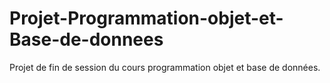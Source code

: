 # Projet-Programmation-objet-et-Base-de-donnees
Projet de fin de session du cours programmation objet et base de données.

